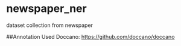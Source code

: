 # newspaper_ner
dataset collection from newspaper

##Annotation
Used Doccano: https://github.com/doccano/doccano
